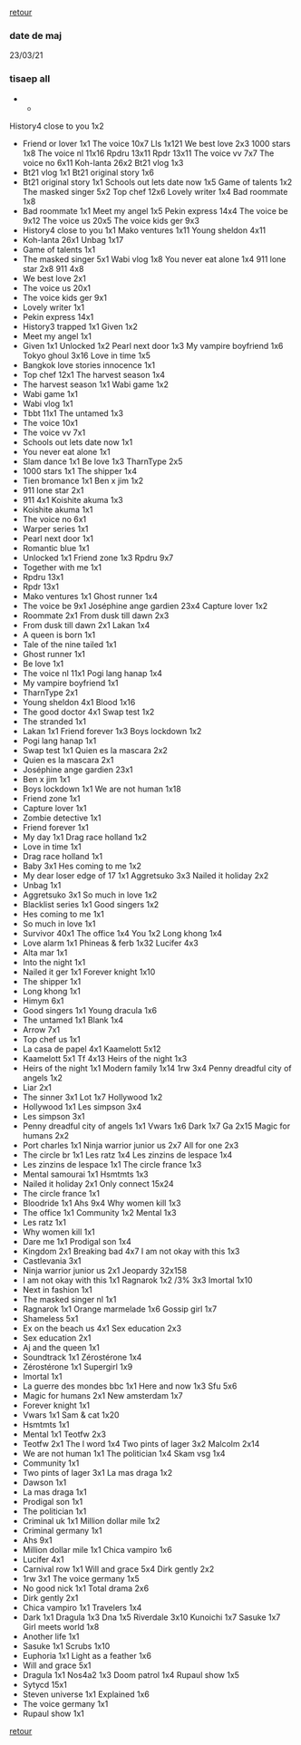 [retour](./../index.html)

### date de maj
23/03/21

### tisaep all
* -
History4 close to you 1x2
* Friend or lover 1x1
The voice 10x7
Lls 1x121
We best love 2x3
1000 stars 1x8
The voice nl 11x16
Rpdru 13x11
Rpdr 13x11
The voice vv 7x7
The voice no 6x11
Koh-lanta 26x2
Bt21 vlog 1x3
* Bt21 vlog 1x1
Bt21 original story 1x6
* Bt21 original story 1x1
Schools out lets date now 1x5
Game of talents 1x2
The masked singer 5x2
Top chef 12x6
Lovely writer 1x4
Bad roommate 1x8
* Bad roommate 1x1
Meet my angel 1x5
Pekin express 14x4
The voice be 9x12
The voice us 20x5
The voice kids ger 9x3
* History4 close to you 1x1
Mako ventures 1x11
Young sheldon 4x11
* Koh-lanta 26x1
Unbag 1x17
* Game of talents 1x1
* The masked singer 5x1
Wabi vlog 1x8
You never eat alone 1x4
911 lone star 2x8
911 4x8
* We best love 2x1
* The voice us 20x1
* The voice kids ger 9x1
* Lovely writer 1x1
* Pekin express 14x1
* History3 trapped 1x1
Given 1x2
* Meet my angel 1x1
* Given 1x1
Unlocked 1x2
Pearl next door 1x3
My vampire boyfriend 1x6
Tokyo ghoul 3x16
Love in time 1x5
* Bangkok love stories innocence 1x1
* Top chef 12x1
The harvest season 1x4
* The harvest season 1x1
Wabi game 1x2
* Wabi game 1x1
* Wabi vlog 1x1
* Tbbt 11x1
The untamed 1x3
* The voice 10x1
* The voice vv 7x1
* Schools out lets date now 1x1
* You never eat alone 1x1
* Slam dance 1x1
Be love 1x3
TharnType 2x5
* 1000 stars 1x1
The shipper 1x4
* Tien bromance 1x1
Ben x jim 1x2
* 911 lone star 2x1
* 911 4x1
Koishite akuma 1x3
* Koishite akuma 1x1
* The voice no 6x1
* Warper series 1x1
* Pearl next door 1x1
* Romantic blue 1x1
* Unlocked 1x1
Friend zone 1x3
Rpdru 9x7
* Together with me 1x1
* Rpdru 13x1
* Rpdr 13x1
* Mako ventures 1x1
Ghost runner 1x4
* The voice be 9x1
Joséphine ange gardien 23x4
Capture lover 1x2
* Roommate 2x1
From dusk till dawn 2x3
* From dusk till dawn 2x1
Lakan 1x4
* A queen is born 1x1
* Tale of the nine tailed 1x1
* Ghost runner 1x1
* Be love 1x1
* The voice nl 11x1
Pogi lang hanap 1x4
* My vampire boyfriend 1x1
* TharnType 2x1
* Young sheldon 4x1
Blood 1x16
* The good doctor 4x1
Swap test 1x2
* The stranded 1x1
* Lakan 1x1
Friend forever 1x3
Boys lockdown 1x2
* Pogi lang hanap 1x1
* Swap test 1x1
Quien es la mascara 2x2
* Quien es la mascara 2x1
* Joséphine ange gardien 23x1
* Ben x jim 1x1
* Boys lockdown 1x1
We are not human 1x18
* Friend zone 1x1
* Capture lover 1x1
* Zombie detective 1x1
* Friend forever 1x1
* My day 1x1
Drag race holland 1x2
* Love in time 1x1
* Drag race holland 1x1
* Baby 3x1
Hes coming to me 1x2
* My dear loser edge of 17 1x1
Aggretsuko 3x3
Nailed it holiday 2x2
* Unbag 1x1
* Aggretsuko 3x1
So much in love 1x2
* Blacklist series 1x1
Good singers 1x2
* Hes coming to me 1x1
* So much in love 1x1
* Survivor 40x1
The office 1x4
You 1x2
Long khong 1x4
* Love alarm 1x1
Phineas & ferb 1x32
Lucifer 4x3
* Alta mar 1x1
* Into the night 1x1
* Nailed it ger 1x1
Forever knight 1x10
* The shipper 1x1
* Long khong 1x1
* Himym 6x1
* Good singers 1x1
Young dracula 1x6
* The untamed 1x1
Blank 1x4
* Arrow 7x1
* Top chef us 1x1
* La casa de papel 4x1
Kaamelott 5x12
* Kaamelott 5x1
Tf 4x13
Heirs of the night 1x3
* Heirs of the night 1x1
Modern family 1x14
1rw 3x4
Penny dreadful city of angels 1x2
* Liar 2x1
* The sinner 3x1
Lot 1x7
Hollywood 1x2
* Hollywood 1x1
Les simpson 3x4
* Les simpson 3x1
* Penny dreadful city of angels 1x1
Vwars 1x6
Dark 1x7
Ga 2x15
Magic for humans 2x2
* Port charles 1x1
Ninja warrior junior us 2x7
All for one 2x3
* The circle br 1x1
Les ratz 1x4
Les zinzins de lespace 1x4
* Les zinzins de lespace 1x1
The circle france 1x3
* Mental samourai 1x1
Hsmtmts 1x3
* Nailed it holiday 2x1
Only connect 15x24
* The circle france 1x1
* Bloodride 1x1
Ahs 9x4
Why women kill 1x3
* The office 1x1
Community 1x2
Mental 1x3
* Les ratz 1x1
* Why women kill 1x1
* Dare me 1x1
Prodigal son 1x4
* Kingdom 2x1
Breaking bad 4x7
I am not okay with this 1x3
* Castlevania 3x1
* Ninja warrior junior us 2x1
Jeopardy 32x158
* I am not okay with this 1x1
Ragnarok 1x2
/3% 3x3
Imortal 1x10
* Next in fashion 1x1
* The masked singer nl 1x1
* Ragnarok 1x1
Orange marmelade 1x6
Gossip girl 1x7
* Shameless 5x1
* Ex on the beach us 4x1
Sex education 2x3
* Sex education 2x1
* Aj and the queen 1x1
* Soundtrack 1x1
Zérostérone 1x4
* Zérostérone 1x1
Supergirl 1x9
* Imortal 1x1
* La guerre des mondes bbc 1x1
Here and now 1x3
Sfu 5x6
* Magic for humans 2x1
New amsterdam 1x7
* Forever knight 1x1
* Vwars 1x1
Sam & cat 1x20
* Hsmtmts 1x1
* Mental 1x1
Teotfw 2x3
* Teotfw 2x1
The l word 1x4
Two pints of lager 3x2
Malcolm 2x14
* We are not human 1x1
The politician 1x4
Skam vsg 1x4
* Community 1x1
* Two pints of lager 3x1
La mas draga 1x2
* Dawson 1x1
* La mas draga 1x1
* Prodigal son 1x1
* The politician 1x1
* Criminal uk 1x1
Million dollar mile 1x2
* Criminal germany 1x1
* Ahs 9x1
* Million dollar mile 1x1
Chica vampiro 1x6
* Lucifer 4x1
* Carnival row 1x1
Will and grace 5x4
Dirk gently 2x2
* 1rw 3x1
The voice germany 1x5
* No good nick 1x1
Total drama 2x6
* Dirk gently 2x1
* Chica vampiro 1x1
Travelers 1x4
* Dark 1x1
Dragula 1x3
Dna 1x5
Riverdale 3x10
Kunoichi 1x7
Sasuke 1x7
Girl meets world 1x8
* Another life 1x1
* Sasuke 1x1
Scrubs 1x10
* Euphoria 1x1
Light as a feather 1x6
* Will and grace 5x1
* Dragula 1x1
Nos4a2 1x3
Doom patrol 1x4
Rupaul show 1x5
* Sytycd 15x1
* Steven universe 1x1
Explained 1x6
* The voice germany 1x1
* Rupaul show 1x1

[retour](./../index.html)